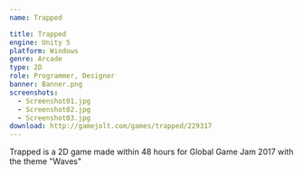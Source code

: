 ```yaml
---
name: Trapped

title: Trapped
engine: Unity 5
platform: Windows
genre: Arcade
type: 2D
role: Programmer, Designer
banner: Banner.png
screenshots:
  - Screenshot01.jpg
  - Screenshot02.jpg
  - Screenshot03.jpg
download: http://gamejolt.com/games/trapped/229317
---
```


Trapped is a 2D game made within 48 hours for Global Game Jam 2017 with the theme "Waves"
